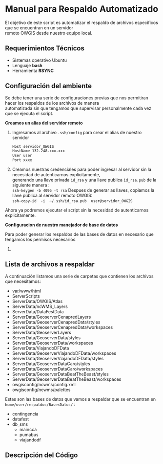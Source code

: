 # Manual para Respaldo Automatizado

El objetivo de este script es automatizar el respaldo de archivos especificos que se encuentran en un servidor  
remoto OWGIS desde nuestro equipo local.

## Requerimientos Técnicos
   * Sistemas operativo Ubuntu
   * Lenguaje __bash__
   * Herramienta __RSYNC__  

## Configuración del ambiente
Se debe tener una serie de configuraciones previas que nos permitiran hacer los respaldos de los archivos de manera  
automatizada sin que tengamos que supervisar personalmente cada vez que se ejecuta el script.

__Creamos un alias del servidor remoto__

   1. Ingresamos al archivo `.ssh/config` para crear el alias de nuestro servidor  
      ```bash
      Host servidor_OWGIS  
      HostName 132.248.xxx.xxx  
      User user  
      Port xxxx  
      ```  
   2. Creamos nuestras credenciales para poder ingresar al servidor sin la necesidad de autenticarnos explicitamente,  
      generando una llave privada ```id_rsa``` y una llave publica ```id_rsa.pub``` de la siguiente manera :  
      ```ssh-keygen -b 4096 -t rsa```
      Despues de generar as llaves, copiamos la llave pública al servidor remoto OWGIS:  
      ```ssh-copy-id  -i  ~/.ssh/id_rsa.pub  user@servidor_OWGIS```  
      
   Ahora ya podremos ejecutar el script sin la necesidad de autenticarnos explicitamente.

__Configuracion de nuestro manejador de base de datos__

Para poder generar los respaldos de las bases de datos en necesario que tengamos los permisos necesarios.
  
  1. 

## Lista de archivos a respaldar

A continuación listamos una serie de carpetas que contienen los archivos que necesitamos:

  * var/www/html
  * ServerScripts
  * ServerData/OWGIS/Atlas
  * ServerData/ncWMS_Layers
  * ServerData/DataFestData
  * ServerData/GeoserverCenapredLayers
  * ServerData/GeoserverCenapredData/styles
  * ServerData/GeoserverCenapredData/workspaces
  * ServerData/GeoserverLayers
  * ServerData/GeoserverData/styles
  * ServerData/GeoserverData/workspaces
  * ServerData/ViajandoDFData
  * ServerData/GeoserverViajandoDFData/workspaces
  * ServerData/GeoserverViajandoDFData/styles
  * ServerData/GeoserverDataCaro/styles
  * ServerData/GeoserverDataCaro/workspaces
  * ServerData/GeoserverDataBeatTheBeast/styles
  * ServerData/GeoserverDataBeatTheBeast/workspaces
  * owgisconfig/ncwms/config.xml
  * owgisconfig/ncwms/palettes
  
Estas son las bases de datos que vamos a respaldar que se encuentran en ```home/user/respaldos/BasesDatos/``` :  

  * contingencia
  * datafest
  * db_sms
	* maincca
	* pumabus
	* viajandodf
 
 ## Descripción del Código
   
   
  
   
   
